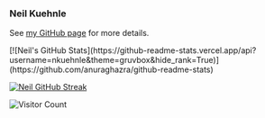 ### Neil Kuehnle

<!--
**nkuehnle/nkuehnle** is a ✨ _special_ ✨ repository because its `README.md` (this file) appears on your GitHub profile.

Here are some ideas to get you started:

- 🔭 I’m currently working on ...
- 🌱 I’m currently learning ...
- 👯 I’m looking to collaborate on ...
- 🤔 I’m looking for help with ...
- 💬 Ask me about ...
- 📫 How to reach me: ...
- 😄 Pronouns: ...
- ⚡ Fun fact: ...
-->
See [my GitHub page](nkuehnle.github.io) for more details.

<github-stats>
<summary></summary>
[![Neil's GitHub Stats](https://github-readme-stats.vercel.app/api?username=nkuehnle&theme=gruvbox&hide_rank=True)](https://github.com/anuraghazra/github-readme-stats)

[![Neil GitHub Streak](http://github-readme-streak-stats.herokuapp.com?user=nkuehnle&theme=gruvbox&hide_border=true)](https://git.io/streak-stats)
 
![Visitor Count](https://profile-counter.glitch.me/{nkuehnle_github_counter}/count.svg)
